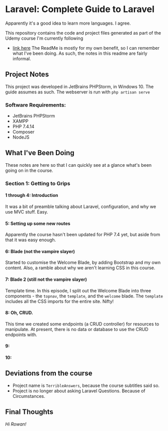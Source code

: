 # Laravel: Complete Guide to Laravel

Apparently it's a good idea to learn more languages. I agree.

This repository contains the code and project files generated as part of the Udemy course I'm currently following

- [link here](https://www.udemy.com/course/learning-path-laravel-complete-guide-to-laravel/learn/lecture/9641472#overview)
  The ReadMe is mostly for my own benefit, so I can remember what I've been doing. As such, the notes in this readme are
  fairly informal.

## Project Notes

This project was developed in JetBrains PHPStorm, in Windows 10. The guide assumes as such. The webserver is run
with `php artisan serve`

### Software Requirements:

- JetBrains PHPStorm
- XAMPP
- PHP 7.4.14
- Composer
- NodeJS

## What I've Been Doing

These notes are here so that I can quickly see at a glance what's been going on in the course.

### Section 1: Getting to Grips

#### 1 through 4: Introduction

It was a bit of preamble talking about Laravel, configuration, and why we use MVC stuff. Easy.

#### 5: Setting up some new routes

Apparently the course hasn't been updated for PHP 7.4 yet, but aside from that it was easy enough.

#### 6: Blade (not the vampire slayer)

Started to customise the Welcome Blade, by adding Bootstrap and my own content. Also, a ramble about why we aren't
learning CSS in this course.

#### 7: Blade 2 (still not the vampire slayer)

Template time. In this episode, I split out the Welcome Blade into three components - the `topnav`, the `template`, and
the `welcome` blade. The `template` includes all the CSS imports for the entire site. Nifty!

#### 8: Oh, CRUD.

This time we created some endpoints (a CRUD controller) for resources to manipulate. At present, there is no data or
database to use the CRUD endpoints with.

#### 9:

#### 10:

## Deviations from the course

- Project name is `TerribleAnswers`, because the course subtitles said so.
- Project is no longer about asking Laravel Questions. Because of Circumstances.

## Final Thoughts

_Hi Rowan!_